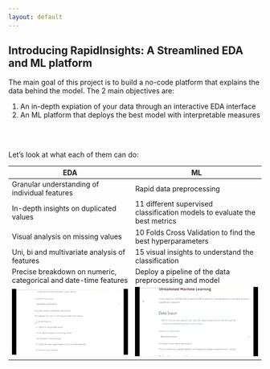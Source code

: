 ```yaml
---
layout: default
---
```


## Introducing RapidInsights:  A Streamlined EDA and ML platform 


The main goal of this project is to build a no-code platform that explains the data behind the model. The 2 main objectives are: <br />
1.	An in-depth expiation of your data through an interactive EDA interface
2.	An ML platform that deploys the best model with interpretable measures

<br />
<br />

Let’s look at what each of them can do:

|EDA                          |ML                        
|----------------|-----------------------------
Granular understanding of individual features|Rapid data preprocessing           
|In-depth insights on duplicated values | 11 different supervised classification models to evaluate the best metrics
|Visual analysis on missing values | 10 Folds Cross Validation to find the best hyperparameters
|Uni, bi and multivariate analysis of features         | 15 visual insights to understand the classification       
|Precise breakdown on numeric, categorical and date-time features | Deploy a pipeline of the data preprocessing and model
|![EDA](./assets/images/EDA.gif) | ![ML](./assets/images/ML.gif)



